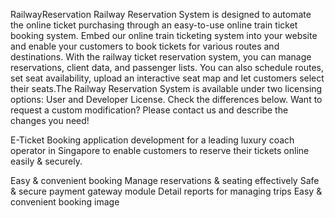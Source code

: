 RailwayReservation
Railway Reservation System is designed to automate the online ticket purchasing through an easy-to-use online train ticket booking system. Embed our online train ticketing system into your website and enable your customers to book tickets for various routes and destinations. With the railway ticket reservation system, you can manage reservations, client data, and passenger lists. You can also schedule routes, set seat availability, upload an interactive seat map and let customers select their seats.The Railway Reservation System is available under two licensing options: User and Developer License. Check the differences below. Want to request a custom modification? Please contact us and describe the changes you need!

E-Ticket Booking application development for a leading luxury coach operator in Singapore to enable customers to reserve their tickets online easily & securely.

Easy & convenient booking Manage reservations & seating effectively Safe & secure payment gateway module Detail reports for managing trips Easy & convenient booking image

